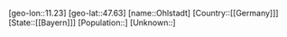 ﻿---
location: [47.63,11.23]
type: City
tags:
- geo/City


SpocWebEntityId: 33080
isDeleted: false
confidential: public

---
[geo-lon::11.23]
[geo-lat::47.63]
[name::Ohlstadt]
[Country::[[Germany]]]
[State::[[Bayern]]]
[Population::]
[Unknown::]

